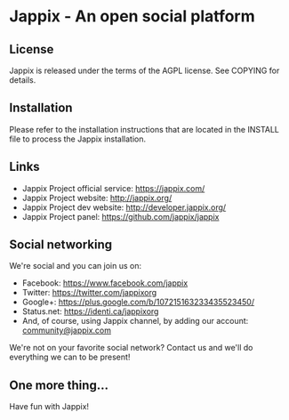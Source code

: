 Jappix - An open social platform
================================

License
-------

Jappix is released under the terms of the AGPL license. See COPYING for details.

Installation
------------

Please refer to the installation instructions that are located in the INSTALL file to process the Jappix installation.

Links
-----

* Jappix Project official service: https://jappix.com/
* Jappix Project website: http://jappix.org/
* Jappix Project dev website: http://developer.jappix.org/
* Jappix Project panel: https://github.com/jappix/jappix

Social networking
-----------------

We're social and you can join us on:

  + Facebook: https://www.facebook.com/jappix
  + Twitter: https://twitter.com/jappixorg
  + Google+: https://plus.google.com/b/107215163233435523450/
  + Status.net: https://identi.ca/jappixorg
  + And, of course, using Jappix channel, by adding our account: community@jappix.com

We're not on your favorite social network? Contact us and we'll do everything we can to be present!

One more thing...
-----------------

Have fun with Jappix!
